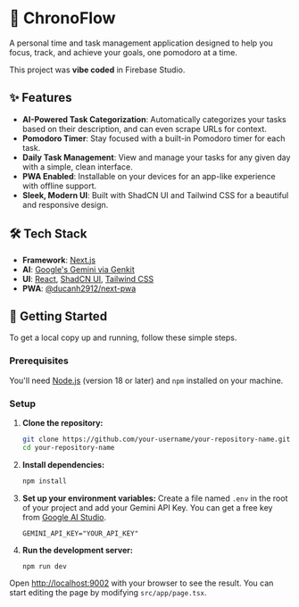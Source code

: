 # 🌊 ChronoFlow

A personal time and task management application designed to help you focus, track, and achieve your goals, one pomodoro at a time.

This project was **vibe coded** in Firebase Studio.

## ✨ Features

*   **AI-Powered Task Categorization**: Automatically categorizes your tasks based on their description, and can even scrape URLs for context.
*   **Pomodoro Timer**: Stay focused with a built-in Pomodoro timer for each task.
*   **Daily Task Management**: View and manage your tasks for any given day with a simple, clean interface.
*   **PWA Enabled**: Installable on your devices for an app-like experience with offline support.
*   **Sleek, Modern UI**: Built with ShadCN UI and Tailwind CSS for a beautiful and responsive design.

## 🛠️ Tech Stack

*   **Framework**: [Next.js](https://nextjs.org/)
*   **AI**: [Google's Gemini via Genkit](https://firebase.google.com/docs/genkit)
*   **UI**: [React](https://react.dev/), [ShadCN UI](https://ui.shadcn.com/), [Tailwind CSS](https://tailwindcss.com/)
*   **PWA**: [@ducanh2912/next-pwa](https://github.com/DuCanh2912/next-pwa)

## 🚀 Getting Started

To get a local copy up and running, follow these simple steps.

### Prerequisites

You'll need [Node.js](https://nodejs.org/) (version 18 or later) and `npm` installed on your machine.

### Setup

1.  **Clone the repository:**
    ```sh
    git clone https://github.com/your-username/your-repository-name.git
    cd your-repository-name
    ```

2.  **Install dependencies:**
    ```sh
    npm install
    ```

3.  **Set up your environment variables:**
    Create a file named `.env` in the root of your project and add your Gemini API Key. You can get a free key from [Google AI Studio](https://aistudio.google.com/app/apikey).
    ```env
    GEMINI_API_KEY="YOUR_API_KEY"
    ```

4.  **Run the development server:**
    ```sh
    npm run dev
    ```

Open [http://localhost:9002](http://localhost:9002) with your browser to see the result. You can start editing the page by modifying `src/app/page.tsx`.
